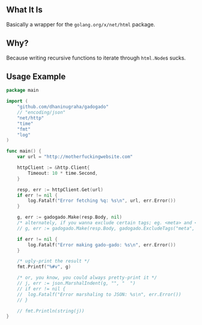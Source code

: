 ## What It Is

Basically a wrapper for the `golang.org/x/net/html` package.

## Why?

Because writing recursive functions to iterate through `html.Node`s sucks.

## Usage Example

```go
package main

import (
	"github.com/dhaninugraha/gadogado"
	// "encoding/json"
	"net/http"
	"time"
	"fmt"
	"log"
)

func main() {
	var url = "http://motherfuckingwebsite.com"

	httpClient := &http.Client{
		Timeout: 10 * time.Second,
	}

	resp, err := httpClient.Get(url)
	if err != nil {
		log.Fatalf("Error fetching %q: %s\n", url, err.Error())
	}

	g, err := gadogado.Make(resp.Body, nil)
	/* alternately, if you wanna exclude certain tags; eg. <meta> and <style> */
	// g, err := gadogado.Make(resp.Body, gadogado.ExcludeTags("meta", "style"))

	if err != nil {
		log.Fatalf("Error making gado-gado: %s\n", err.Error())
	}

	/* ugly-print the result */
	fmt.Printf("%#v", g)

	/* or, you know, you could always pretty-print it */
	// j, err := json.MarshalIndent(g, "", "  ")
	// if err != nil {
	// 	log.Fatalf("Error marshaling to JSON: %s\n", err.Error())
	// }

	// fmt.Println(string(j))
}
```